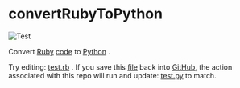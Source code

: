 # convertRubyToPython

![Test](https://github.com/philiprbrenan/convertRubyToPython/workflows/Test/badge.svg)

Convert [Ruby](https://en.wikipedia.org/wiki/Ruby_(programming_language)) [code](https://en.wikipedia.org/wiki/Computer_program) to [Python](https://www.python.org/) .

Try editing:
[test.rb](https://github.com/philiprbrenan/convertRubyToPython/blob/main/test.rb)
.  If you save this [file](https://en.wikipedia.org/wiki/Computer_file) back into [GitHub](https://github.com/philiprbrenan), the action associated
with this repo will run and update:
[test.py](https://github.com/philiprbrenan/convertRubyToPython/blob/main/test.py)
to match.

